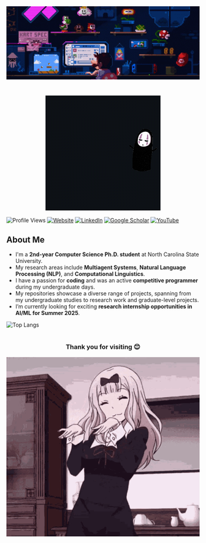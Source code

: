 <div align="center">
  <img src="files/anime-typing.gif" alt="My GIF" width="1000" height="auto">
</div>

<!--<div align="center">
  <h1>Hi World! <img src="files/gihbli.gif" alt="GIF" width="50" height="auto"></h1>
</div>
-->
#
<div align="center">
  <img src="files/I am Fardin!.gif" alt="My GIF" width="auto" height="auto">
</div>

![Profile Views](https://komarev.com/ghpvc/?username=fardinsaad&color=green)
[![Website](https://img.shields.io/badge/-Website-orange?style=flat-square&logo=google-chrome&logoColor=white)](https://sites.google.com/view/fardinsaad/)
[![LinkedIn](https://img.shields.io/badge/-LinkedIn-blue?style=flat-square&logo=linkedin&logoColor=white)](https://www.linkedin.com/in/fardinsaad003/)
[![Google Scholar](https://img.shields.io/badge/-Google%20Scholar-grey?style=flat-square&logo=google-scholar&logoColor=blue)](https://scholar.google.com/citations?user=YY5EZRUAAAAJ&hl=en)
[![YouTube](https://img.shields.io/badge/-YouTube-red?style=flat-square&logo=youtube&logoColor=white)](https://www.youtube.com/@fardinsaad7161)


<!-- [![Website](https://img.shields.io/badge/Website-Visit-green?style=flat-square&logo=google-chrome&logoColor=white)](https://sites.google.com/view/fardinsaad/)
[![LinkedIn](https://img.shields.io/badge/LinkedIn-Connect-blue?style=flat-square&logo=linkedin&logoColor=white)](https://www.linkedin.com/in/fardinsaad003/)
-->
## About Me
- I'm a **2nd-year Computer Science Ph.D. student** at North Carolina State University.
- My research areas include **Multiagent Systems**, **Natural Language Processing (NLP)**, and **Computational Linguistics**.
- I have a passion for **coding** and was an active **competitive programmer** during my undergraduate days.
- My repositories showcase a diverse range of projects, spanning from my undergraduate studies to research work and graduate-level projects.
- I’m currently looking for exciting **research internship opportunities in AI/ML for Summer 2025**.


![Top Langs](https://github-readme-stats.vercel.app/api/top-langs/?username=fardinsaad&layout=compact&hide=html&theme=merko)


#

<div align="center">
  <h3> Thank you for visiting 😊</h3>
  <img src="files/anime-dance.gif" alt="My GIF" width="auto" height="auto">
</div>
<!--
**fardinsaad/fardinsaad** is a ✨ _special_ ✨ repository because its `README.md` (this file) appears on your GitHub profile.

Here are some ideas to get you started:

- 🔭 I’m currently working on ...
- 🌱 I’m currently learning ...
- 👯 I’m looking to collaborate on ...
- 🤔 I’m looking for help with ...
- 💬 Ask me about ...
- 📫 How to reach me: ...
- 😄  Pronouns: ...
- ⚡ Fun fact: ...
-->

